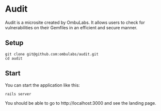 # Audit

Audit is a microsite created by OmbuLabs. It allows users to check for vulnerabilities on their Gemfiles in an efficient and secure manner. 

## Setup

    git clone git@github.com:ombulabs/audit.git
    cd audit

## Start

You can start the application like this:

    rails server

You should be able to go to http://localhost:3000 and see the landing page.
